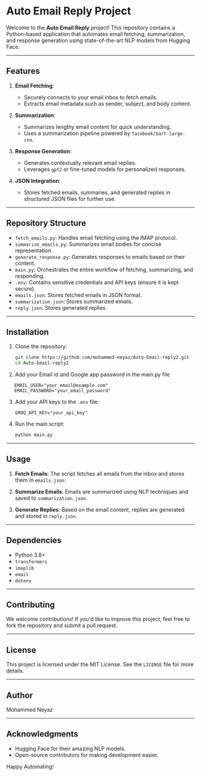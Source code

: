 # Auto Email Reply Project

Welcome to the **Auto Email Reply** project! This repository contains a Python-based application that automates email fetching, summarization, and response generation using state-of-the-art NLP models from Hugging Face.

---

## Features

1. **Email Fetching**:
   - Securely connects to your email inbox to fetch emails.
   - Extracts email metadata such as sender, subject, and body content.

2. **Summarization**:
   - Summarizes lengthy email content for quick understanding.
   - Uses a summarization pipeline powered by `facebook/bart-large-cnn`.

3. **Response Generation**:
   - Generates contextually relevant email replies.
   - Leverages `gpt2` or fine-tuned models for personalized responses.

4. **JSON Integration**:
   - Stores fetched emails, summaries, and generated replies in structured JSON files for further use.

---

## Repository Structure

- `fetch_emails.py`: Handles email fetching using the IMAP protocol.
- `summarize_emails.py`: Summarizes email bodies for concise representation.
- `generate_response.py`: Generates responses to emails based on their content.
- `main.py`: Orchestrates the entire workflow of fetching, summarizing, and responding.
- `.env`: Contains sensitive credentials and API keys (ensure it is kept secure).
- `emails.json`: Stores fetched emails in JSON format.
- `summarization.json`: Stores summarized emails.
- `reply.json`: Stores generated replies.

---

## Installation

1. Clone the repository:

   ```bash
   git clone https://github.com/mohammed-neyaz/Auto-Email-reply2.git
   cd Auto-Email-reply2
   ```
2. Add your Email id and Google app password in the main.py file

```
   EMAIL_USER="your_email@example.com"
   EMAIL_PASSWORD="your_email_password"
```
3. Add your API keys to the `.env` file:

   ```
   GROQ_API_KEY="your_api_key"
   ```

4. Run the main script:

   ```bash
   python main.py
   ```

---

## Usage

1. **Fetch Emails**:
   The script fetches all emails from the inbox and stores them in `emails.json`.

2. **Summarize Emails**:
   Emails are summarized using NLP techniques and saved to `summarization.json`.

3. **Generate Replies**:
   Based on the email content, replies are generated and stored in `reply.json`.

---

## Dependencies

- Python 3.8+
- `transformers`
- `imaplib`
- `email`
- `dotenv`

---

## Contributing

We welcome contributions! If you'd like to improve this project, feel free to fork the repository and submit a pull request.

---

## License

This project is licensed under the MIT License. See the `LICENSE` file for more details.

---

## Author

Mohammed Neyaz 

---

## Acknowledgments

- Hugging Face for their amazing NLP models.
- Open-source contributors for making development easier.

Happy Automating!

